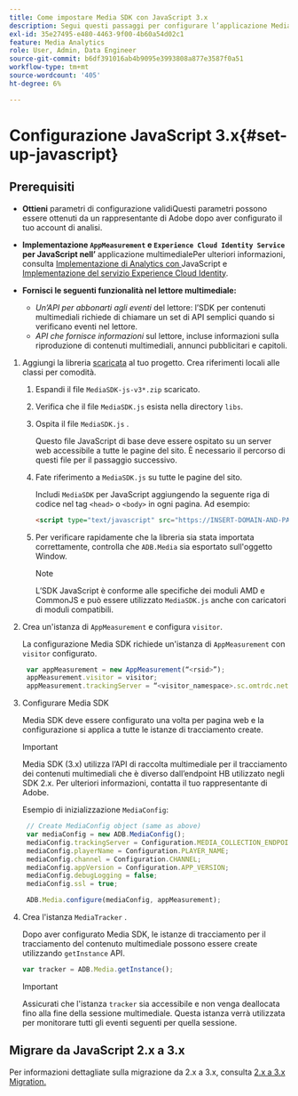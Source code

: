 ```yaml
---
title: Come impostare Media SDK con JavaScript 3.x
description: Segui questi passaggi per configurare l’applicazione Media SDK su JavaScript 3.x.
exl-id: 35e27495-e480-4463-9f00-4b60a54d02c1
feature: Media Analytics
role: User, Admin, Data Engineer
source-git-commit: b6df391016ab4b9095e3993808a877e3587f0a51
workflow-type: tm+mt
source-wordcount: '405'
ht-degree: 6%

---
```


# Configurazione JavaScript 3.x{#set-up-javascript}

## Prerequisiti

* **Ottieni**
parametri di configurazione validiQuesti parametri possono essere ottenuti da un rappresentante di Adobe dopo aver configurato il tuo account di analisi.
* **Implementazione  `AppMeasurement` e  `Experience Cloud Identity Service` per JavaScript nell’**
applicazione multimedialePer ulteriori informazioni, consulta  [Implementazione di Analytics con ](https://experienceleague.adobe.com/docs/analytics/implementation/js/overview.html?lang=it) JavaScript e  [Implementazione del servizio Experience Cloud Identity](https://experienceleague.adobe.com/docs/id-service/using/implementation/setup-analytics.html).

* **Fornisci le seguenti funzionalità nel lettore multimediale:**

   * *Un’API per abbonarti agli eventi*  del lettore: l’SDK per contenuti multimediali richiede di chiamare un set di API semplici quando si verificano eventi nel lettore.
   * *API che fornisce informazioni*  sul lettore, incluse informazioni sulla riproduzione di contenuti multimediali, annunci pubblicitari e capitoli.

1. Aggiungi la libreria [scaricata](/help/sdk-implement/download-sdks.md#download-3x-sdks) al tuo progetto. Crea riferimenti locali alle classi per comodità.

   1. Espandi il file `MediaSDK-js-v3*.zip` scaricato.
   1. Verifica che il file `MediaSDK.js` esista nella directory `libs`.

   1. Ospita il file `MediaSDK.js` .

      Questo file JavaScript di base deve essere ospitato su un server web accessibile a tutte le pagine del sito. È necessario il percorso di questi file per il passaggio successivo.

   1. Fate riferimento a `MediaSDK.js` su tutte le pagine del sito.

      Includi `MediaSDK` per JavaScript aggiungendo la seguente riga di codice nel tag `<head>` o `<body>` in ogni pagina. Ad esempio:

      ```html
      <script type="text/javascript" src="https://INSERT-DOMAIN-AND-PATH-TO-CODE-HERE/MediaSDK.js"></script>
      ```

   1. Per verificare rapidamente che la libreria sia stata importata correttamente, controlla che `ADB.Media` sia esportato sull&#39;oggetto Window.

      >[!NOTE]
      >
      >L’SDK JavaScript è conforme alle specifiche dei moduli AMD e CommonJS e può essere utilizzato `MediaSDK.js` anche con caricatori di moduli compatibili.

1. Crea un&#39;istanza di `AppMeasurement` e configura `visitor`.

   La configurazione Media SDK richiede un&#39;istanza di `AppMeasurement` con `visitor` configurato.

   ```js
    var appMeasurement = new AppMeasurement(“<rsid>”);
    appMeasurement.visitor = visitor;
    appMeasurement.trackingServer = “<visitor_namespace>.sc.omtrdc.net”;
   ```

1. Configurare Media SDK

   Media SDK deve essere configurato una volta per pagina web e la configurazione si applica a tutte le istanze di tracciamento create.

   >[!IMPORTANT]
   >
   > Media SDK (3.x) utilizza l’API di raccolta multimediale per il tracciamento dei contenuti multimediali che è diverso dall’endpoint HB utilizzato negli SDK 2.x. Per ulteriori informazioni, contatta il tuo rappresentante di Adobe.

   Esempio di inizializzazione `MediaConfig`:

   ```js
    // Create MediaConfig object (same as above)
    var mediaConfig = new ADB.MediaConfig();
    mediaConfig.trackingServer = Configuration.MEDIA_COLLECTION_ENDPOINT;
    mediaConfig.playerName = Configuration.PLAYER_NAME;
    mediaConfig.channel = Configuration.CHANNEL;
    mediaConfig.appVersion = Configuration.APP_VERSION;
    mediaConfig.debugLogging = false;
    mediaConfig.ssl = true;
   
    ADB.Media.configure(mediaConfig, appMeasurement);
   ```

1. Crea l&#39;istanza `MediaTracker` .

   Dopo aver configurato Media SDK, le istanze di tracciamento per il tracciamento del contenuto multimediale possono essere create utilizzando `getInstance` API.

   ```js
   var tracker = ADB.Media.getInstance();
   ```

   >[!IMPORTANT]
   >
   >Assicurati che l&#39;istanza `tracker` sia accessibile e non venga deallocata fino alla fine della sessione multimediale. Questa istanza verrà utilizzata per monitorare tutti gli eventi seguenti per quella sessione.

## Migrare da JavaScript 2.x a 3.x

Per informazioni dettagliate sulla migrazione da 2.x a 3.x, consulta [2.x a 3.x Migration.](https://adobe-marketing-cloud.github.io/media-sdks/reference/javascript_3x/MigrationGuide.html)
